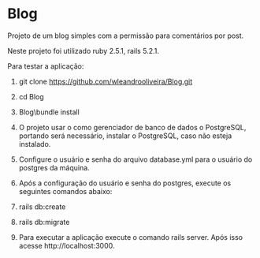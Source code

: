 # Blog

Projeto de um blog simples com a permissão para comentários por post.

Neste projeto foi utilizado ruby 2.5.1, rails 5.2.1.

Para testar a aplicação:

1) git clone https://github.com/wleandrooliveira/Blog.git

2) cd Blog

3) Blog\bundle install

4) O projeto usar o como gerenciador de banco de dados o PostgreSQL, portando será necessário, instalar o PostgreSQL, caso não esteja instalado.

5) Configure o usuário e senha do arquivo database.yml para o usuário do postgres da máquina.

6) Após a configuração do usuário e senha do postgres, execute os seguintes comandos abaixo:

7) rails db:create
 
8) rails db:migrate

9) Para executar a aplicação execute o comando rails server. Após isso acesse http://localhost:3000.


